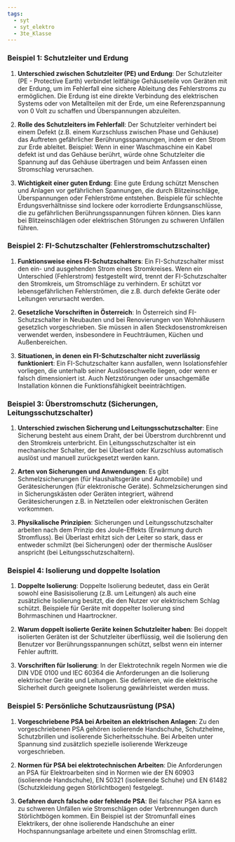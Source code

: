 ```yaml
---
tags:
  - syt
  - syt_elektro
  - 3te_Klasse
---
```

### Beispiel 1: Schutzleiter und Erdung

1. **Unterschied zwischen Schutzleiter (PE) und Erdung**: Der Schutzleiter (PE - Protective Earth) verbindet leitfähige Gehäuseteile von Geräten mit der Erdung, um im Fehlerfall eine sichere Ableitung des Fehlerstroms zu ermöglichen. Die Erdung ist eine direkte Verbindung des elektrischen Systems oder von Metallteilen mit der Erde, um eine Referenzspannung von 0 Volt zu schaffen und Überspannungen abzuleiten.
    
2. **Rolle des Schutzleiters im Fehlerfall**: Der Schutzleiter verhindert bei einem Defekt (z.B. einem Kurzschluss zwischen Phase und Gehäuse) das Auftreten gefährlicher Berührungsspannungen, indem er den Strom zur Erde ableitet. Beispiel: Wenn in einer Waschmaschine ein Kabel defekt ist und das Gehäuse berührt, würde ohne Schutzleiter die Spannung auf das Gehäuse übertragen und beim Anfassen einen Stromschlag verursachen.
    
3. **Wichtigkeit einer guten Erdung**: Eine gute Erdung schützt Menschen und Anlagen vor gefährlichen Spannungen, die durch Blitzeinschläge, Überspannungen oder Fehlerströme entstehen. Beispiele für schlechte Erdungsverhältnisse sind lockere oder korrodierte Erdungsanschlüsse, die zu gefährlichen Berührungsspannungen führen können. Dies kann bei Blitzeinschlägen oder elektrischen Störungen zu schweren Unfällen führen.
    

### Beispiel 2: FI-Schutzschalter (Fehlerstromschutzschalter)

1. **Funktionsweise eines FI-Schutzschalters**: Ein FI-Schutzschalter misst den ein- und ausgehenden Strom eines Stromkreises. Wenn ein Unterschied (Fehlerstrom) festgestellt wird, trennt der FI-Schutzschalter den Stromkreis, um Stromschläge zu verhindern. Er schützt vor lebensgefährlichen Fehlerströmen, die z.B. durch defekte Geräte oder Leitungen verursacht werden.
    
2. **Gesetzliche Vorschriften in Österreich**: In Österreich sind FI-Schutzschalter in Neubauten und bei Renovierungen von Wohnhäusern gesetzlich vorgeschrieben. Sie müssen in allen Steckdosenstromkreisen verwendet werden, insbesondere in Feuchträumen, Küchen und Außenbereichen.
    
3. **Situationen, in denen ein FI-Schutzschalter nicht zuverlässig funktioniert**: Ein FI-Schutzschalter kann ausfallen, wenn Isolationsfehler vorliegen, die unterhalb seiner Auslöseschwelle liegen, oder wenn er falsch dimensioniert ist. Auch Netzstörungen oder unsachgemäße Installation können die Funktionsfähigkeit beeinträchtigen.
    

### Beispiel 3: Überstromschutz (Sicherungen, Leitungsschutzschalter)

1. **Unterschied zwischen Sicherung und Leitungsschutzschalter**: Eine Sicherung besteht aus einem Draht, der bei Überstrom durchbrennt und den Stromkreis unterbricht. Ein Leitungsschutzschalter ist ein mechanischer Schalter, der bei Überlast oder Kurzschluss automatisch auslöst und manuell zurückgesetzt werden kann.
    
2. **Arten von Sicherungen und Anwendungen**: Es gibt Schmelzsicherungen (für Haushaltsgeräte und Automobile) und Gerätesicherungen (für elektronische Geräte). Schmelzsicherungen sind in Sicherungskästen oder Geräten integriert, während Gerätesicherungen z.B. in Netzteilen oder elektronischen Geräten vorkommen.
    
3. **Physikalische Prinzipien**: Sicherungen und Leitungsschutzschalter arbeiten nach dem Prinzip des Joule-Effekts (Erwärmung durch Stromfluss). Bei Überlast erhitzt sich der Leiter so stark, dass er entweder schmilzt (bei Sicherungen) oder der thermische Auslöser anspricht (bei Leitungsschutzschaltern).
    

### Beispiel 4: Isolierung und doppelte Isolation

1. **Doppelte Isolierung**: Doppelte Isolierung bedeutet, dass ein Gerät sowohl eine Basisisolierung (z.B. um Leitungen) als auch eine zusätzliche Isolierung besitzt, die den Nutzer vor elektrischem Schlag schützt. Beispiele für Geräte mit doppelter Isolierung sind Bohrmaschinen und Haartrockner.
    
2. **Warum doppelt isolierte Geräte keinen Schutzleiter haben**: Bei doppelt isolierten Geräten ist der Schutzleiter überflüssig, weil die Isolierung den Benutzer vor Berührungsspannungen schützt, selbst wenn ein interner Fehler auftritt.
    
3. **Vorschriften für Isolierung**: In der Elektrotechnik regeln Normen wie die DIN VDE 0100 und IEC 60364 die Anforderungen an die Isolierung elektrischer Geräte und Leitungen. Sie definieren, wie die elektrische Sicherheit durch geeignete Isolierung gewährleistet werden muss.
    

### Beispiel 5: Persönliche Schutzausrüstung (PSA)

1. **Vorgeschriebene PSA bei Arbeiten an elektrischen Anlagen**: Zu den vorgeschriebenen PSA gehören isolierende Handschuhe, Schutzhelme, Schutzbrillen und isolierende Sicherheitsschuhe. Bei Arbeiten unter Spannung sind zusätzlich spezielle isolierende Werkzeuge vorgeschrieben.
    
2. **Normen für PSA bei elektrotechnischen Arbeiten**: Die Anforderungen an PSA für Elektroarbeiten sind in Normen wie der EN 60903 (isolierende Handschuhe), EN 50321 (isolierende Schuhe) und EN 61482 (Schutzkleidung gegen Störlichtbogen) festgelegt.
    
3. **Gefahren durch falsche oder fehlende PSA**: Bei falscher PSA kann es zu schweren Unfällen wie Stromschlägen oder Verbrennungen durch Störlichtbögen kommen. Ein Beispiel ist der Stromunfall eines Elektrikers, der ohne isolierende Handschuhe an einer Hochspannungsanlage arbeitete und einen Stromschlag erlitt.
